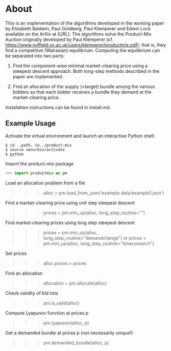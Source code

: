# About

This is an implementation of the algorithms developed in the working paper by Elizabeth Baldwin, Paul Goldberg,
Paul Klemperer and Edwin Lock available on the ArXiv at [URL]. The algorithms solve the Product-Mix Auction originally developed by Paul Klemperer (cf. https://www.nuffield.ox.ac.uk/users/klemperer/productmix.pdf); that is, they find a competitive (Walrasian) equilibrium. Computing the equilibrium can be separated into two parts:

1) Find the component-wise minimal market-clearing price using a steepest
descent approach. Both long-step methods described in the paper are
implemented.

2) Find an allocation of the supply (=target) bundle among the various bidders
so that each bidder receives a bundle they demand at the market-clearing price.

Installation instructions can be found in install.md.

## Example Usage

Activate the virtual environment and launch an interactive Python shell:

```console
$ cd ..path..to../product-mix
$ source venv/bin/activate
$ python
```

Import the product-mix package
```python
>>> import productmix as pm
```
Load an allocation problem from a file
>>> alloc = pm.load_from_json('example data/example1.json')

Find a market-clearing price using unit step steepest descent
>>> prices = pm.min_up(alloc, long_step_routine="")

Find market-clearing prices using long step steepest descent
>>> prices = pm.min_up(alloc, long_step_routine="demandchange")
or
>>> prices = pm.min_up(alloc, long_step_routine="binarysearch")

Set prices
>>> alloc.prices = prices

Find an allocation
>>> allocation = pm.allocate(alloc)

Check validity of bid lists
>>> pm.is_valid(alloc)

Compute Lyapunov function at prices p
>>> pm.lyapunov(alloc, p)

Get a demanded bundle at prices p (not necessarily unique!)
>>> pm.demanded_bundle(alloc, p)